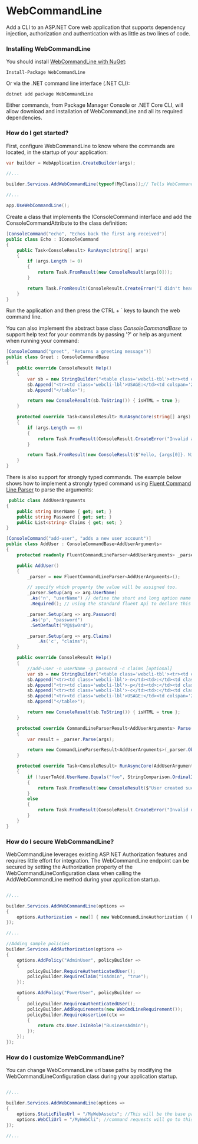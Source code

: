 # WebCommandLine
Add a CLI to an ASP.NET Core web application that supports dependency injection, authorization and authentication with as little as two lines of code.

### Installing WebCommandLine

You should install [WebCommandLine with NuGet](https://www.nuget.org/packages/WebCommandLine):

    Install-Package WebCommandLine
    
Or via the .NET command line interface (.NET CLI):

    dotnet add package WebCommandLine

Either commands, from Package Manager Console or .NET Core CLI, will allow download and installation of WebCommandLine and all its required dependencies.

### How do I get started?

First, configure WebCommandLine to know where the commands are located, in the startup of your application:

```csharp
var builder = WebApplication.CreateBuilder(args);

//...

builder.Services.AddWebCommandLine(typeof(MyClass));// Tells WebCommandLine which assembly to scan for console commands

//...

app.UseWebCommandLine();

```

Create a class that implements the IConsoleCommand interface and add the ConsoleCommandAttribute to the class definition:

```csharp
[ConsoleCommand("echo", "Echos back the first arg received")]
public class Echo : IConsoleCommand
{
    public Task<ConsoleResult> RunAsync(string[] args)
    {
        if (args.Length != 0)
        {
            return Task.FromResult(new ConsoleResult(args[0]));
        }

        return Task.FromResult(ConsoleResult.CreateError("I didn't hear anything!"));
    }
}
```
Run the application and then press the CTRL + ` keys to launch the web command line.

You can also implement the abstract base class <em>ConsoleCommandBase</em> to support help text for your commands by passing '?' or help as argument when running your command:

```csharp
[ConsoleCommand("greet", "Returns a greeting message")]
public class Greet : ConsoleCommandBase
{
    public override ConsoleResult Help()
    {
        var sb = new StringBuilder("<table class='webcli-tbl'><tr><td colspan='3' class='webcli-val'>Lists available arguments</td></tr>");
        sb.Append("<tr><td class='webcli-lbl'>USAGE:</td><td colspan='2' class='webcli-val'>greet Nyron</td></tr>");
        sb.Append("</table>");

        return new ConsoleResult(sb.ToString()) { isHTML = true };
    }

    protected override Task<ConsoleResult> RunAsyncCore(string[] args)
    {
        if (args.Length == 0)
        {
            return Task.FromResult(ConsoleResult.CreateError("Invalid argument pass"));
        }

        return Task.FromResult(new ConsoleResult($"Hello, {args[0]}. Nice to meet you!!") { isHTML = false });
    }
}
```
There is also support for strongly typed commands. The example below shows how to implement a strongly typed command using [Fluent Command Line Parser](https://fclp.github.io/fluent-command-line-parser/) to parse the arguments:

```csharp
 public class AddUserArguments
{
    public string UserName { get; set; }
    public string Password { get; set; }
    public List<string> Claims { get; set; }
}

[ConsoleCommand("add-user", "adds a new user account")]
public class AddUser : ConsoleCommandBase<AddUserArguments>
{
    protected readonly FluentCommandLineParser<AddUserArguments> _parser;

    public AddUser()
    {
        _parser = new FluentCommandLineParser<AddUserArguments>();

        // specify which property the value will be assigned too.
        _parser.Setup(arg => arg.UserName)
         .As('n', "userName") // define the short and long option name
         .Required(); // using the standard fluent Api to declare this Option as required.

        _parser.Setup(arg => arg.Password)
         .As('p', "password")
         .SetDefault("P@$$w0rd");

        _parser.Setup(arg => arg.Claims)
            .As('c', "claims");
    }

    public override ConsoleResult Help()
    {
        //add-user -n userName -p password -c claims [optional]
        var sb = new StringBuilder("<table class='webcli-tbl'><tr><td colspan='3' class='webcli-val'>Lists available arguments</td></tr>");
        sb.Append("<tr><td class='webcli-lbl'>-n</td><td>:</td><td class='webcli-val'>Name that uniquely identifies user</td></tr>");
        sb.Append("<tr><td class='webcli-lbl'>-p</td><td>:</td><td class='webcli-val'>User password, Default will be used is not value is provided</td></tr>");
        sb.Append("<tr><td class='webcli-lbl'>-c</td><td>:</td><td class='webcli-val'>Claims that determine what functions the user can access. Valid options includes:              reports,user, customer & webcli (optional)</td></tr>");
        sb.Append("<tr><td class='webcli-lbl'>USAGE:</td><td colspan='2' class='webcli-val'>add-user -n nyron.williams@willcorp.com -p MySecretPassword -c                          \"report,user,webcli\" -w 1</td></tr>");
        sb.Append("</table>");

        return new ConsoleResult(sb.ToString()) { isHTML = true };
    }

    protected override CommandLineParserResult<AddUserArguments> Parse(string[] args)
    {
        var result = _parser.Parse(args);

        return new CommandLineParserResult<AddUserArguments>(_parser.Object, result.ErrorText);
    }

    protected override Task<ConsoleResult> RunAsyncCore(AddUserArguments userToAdd)
    {
        if (!userToAdd.UserName.Equals("foo", StringComparison.OrdinalIgnoreCase))
        {
            return Task.FromResult(new ConsoleResult($"User created successfully"));
        }
        else
        {
            return Task.FromResult(ConsoleResult.CreateError("Invalid username"));
        }
    }
}
```
### How do I secure WebCommandLine?

WebCommandLine leverages existing ASP.NET Authorization features and requires little effort for integration. The WebCommandLine endpoint can be secured by setting the Authorization property of the WebCommandLineConfiguration class when calling the AddWebCommandLine method during your application startup.

```csharp

//...

builder.Services.AddWebCommandLine(options =>
{
    options.Authorization = new[] { new WebCommandLineAuthorization { Policy = "AdminUser", Roles="Operator,Developer" } };
});

//...

//Adding sample policies
builder.Services.AddAuthorization(options =>
{
    options.AddPolicy("AdminUser", policyBuilder =>
    {
        policyBuilder.RequireAuthenticatedUser();
        policyBuilder.RequireClaim("isAdmin", "true");
    });

    options.AddPolicy("PowerUser", policyBuilder =>
    {
        policyBuilder.RequireAuthenticatedUser();
        policyBuilder.AddRequirements(new WebCmdLineRequirement());
        policyBuilder.RequireAssertion(ctx =>
        {
            return ctx.User.IsInRole("BusinessAdmin");
        });
    });
});

```

### How do I customize WebCommandLine?

You can change WebCommandLine url base paths by modifying the WebCommandLineConfiguration class during your application startup.

```csharp

//...

builder.Services.AddWebCommandLine(options =>
{
    options.StaticFilesUrl = "/MyWebAssets"; //This will be the base path for static files
    options.WebCliUrl = "/MyWebCli"; //command requests will go to this endpoint
});

//...

```

